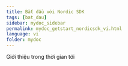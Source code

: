```yaml
---
title: Bắt đầu với Nordic SDK
tags: [bat_dau]
sidebar: mydoc_sidebar
permalink: mydoc_getstart_nordicsdk_vi.html
language: vi
folder: mydoc
---
```


Giới thiệu trong thời gian tới 